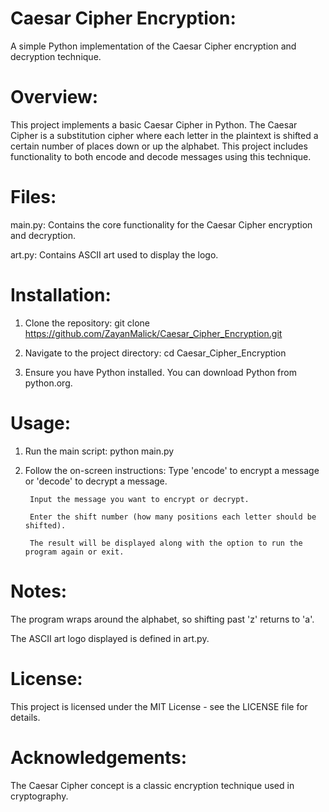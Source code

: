 # Caesar Cipher Encryption:

A simple Python implementation of the Caesar Cipher encryption and decryption technique.

# Overview:

This project implements a basic Caesar Cipher in Python. The Caesar Cipher is a substitution cipher where each letter in the plaintext is shifted a certain number of places down or up the alphabet. This project includes functionality to both encode and decode messages using this technique.

# Files:

main.py: Contains the core functionality for the Caesar Cipher encryption and decryption.

art.py: Contains ASCII art used to display the logo.

# Installation:

1. Clone the repository:
    git clone https://github.com/ZayanMalick/Caesar_Cipher_Encryption.git

2. Navigate to the project directory:
    cd Caesar_Cipher_Encryption

3. Ensure you have Python installed. You can download Python from python.org.

# Usage:

1. Run the main script:
        python main.py

2. Follow the on-screen instructions:
        Type 'encode' to encrypt a message or 'decode' to decrypt a message.

        Input the message you want to encrypt or decrypt.

        Enter the shift number (how many positions each letter should be shifted).

        The result will be displayed along with the option to run the program again or exit.

# Notes:

The program wraps around the alphabet, so shifting past 'z' returns to 'a'.

The ASCII art logo displayed is defined in art.py.

# License:

This project is licensed under the MIT License - see the LICENSE file for details.

# Acknowledgements:

The Caesar Cipher concept is a classic encryption technique used in cryptography.

